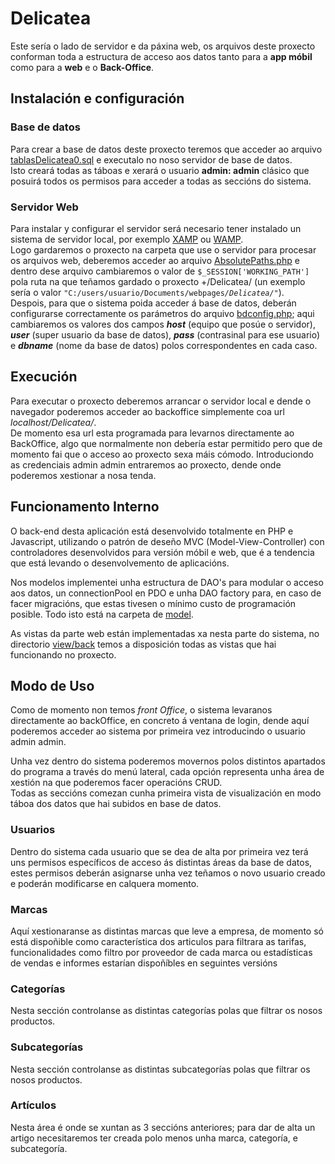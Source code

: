 # Delicatea

Este sería o lado de servidor e da páxina web, os arquivos deste proxecto conforman toda a estructura de acceso aos datos tanto para a __app móbil__ como para a __web__ e o __Back-Office__.

## Instalación e configuración

### Base de datos

Para crear a base de datos deste proxecto teremos que acceder ao arquivo [tablasDelicatea0.sql](./%23ignorant/CreacionBD/tablasDelicatea0.sql) e executalo no noso servidor de base de datos.  
Isto creará todas as táboas e xerará o usuario __admin: admin__ clásico que posuirá todos os permisos para acceder a todas as seccións do sistema.

### Servidor Web

Para instalar y configurar el servidor será necesario tener instalado un sistema de servidor local, por exemplo [XAMP](https://www.apachefriends.org/es/download.html) ou [WAMP](https://sourceforge.net/projects/wampserver/files/).</br>
Logo gardaremos o proxecto na carpeta que use o servidor para procesar os arquivos web, deberemos acceder ao arquivo [AbsolutePaths.php](paths/AbsolutePaths.php) e dentro dese arquivo cambiaremos o valor de ``` $_SESSION['WORKING_PATH'] ``` pola ruta na que teñamos gardado o proxecto +/Delicatea/ (un exemplo sería o valor ```"C:/users/usuario/Documents/webpages```*```/Delicatea/"```*).  
Despois, para que o sistema poida acceder á base de datos, deberán configurarse correctamente os parámetros do arquivo [bdconfig.php](conection/bdconfig.php); aqui cambiaremos os valores dos campos __*host*__ (equipo que posúe o servidor), __*user*__ (super usuario da base de datos),  __*pass*__ (contrasinal para ese usuario) e __*dbname*__ (nome da base de datos) polos correspondentes en cada caso.

## Execución  

Para executar o proxecto deberemos arrancar o servidor local e dende o navegador poderemos acceder ao backoffice simplemente coa url *localhost/Delicatea/*.  
De momento esa url esta programada para levarnos directamente ao BackOffice, algo que normalmente non debería estar permitido pero que de momento fai que o acceso ao proxecto sexa máis cómodo.
Introduciondo as credenciais admin admin entraremos ao proxecto, dende onde poderemos xestionar a nosa tenda.

## Funcionamento Interno

O back-end desta aplicación está desenvolvido totalmente en PHP e Javascript, utilizando o patrón de deseño MVC (Model-View-Controller) con controladores desenvolvidos para versión móbil e web, que é a tendencia que está levando o desenvolvemento de aplicacións.

Nos modelos implementei unha estructura de DAO's para modular o acceso aos datos, un connectionPool en PDO e unha DAO factory para, en caso de facer migracións, que estas tivesen o mínimo custo de programación posible. Todo isto está na carpeta de [model](model/.).

As vistas da parte web están implementadas xa nesta parte do sistema, no directorio [view/back](view/back) temos a disposición todas as vistas que hai funcionando no proxecto.

## Modo de Uso

Como de momento non temos *front Office*, o sistema levaranos directamente ao backOffice, en concreto á ventana de login, dende aquí poderemos acceder ao sistema por primeira vez introducindo o usuario admin admin.

Unha vez dentro do sistema poderemos movernos polos distintos apartados do programa a través do menú lateral, cada opción representa unha área de xestión na que poderemos facer operacións CRUD.  
Todas as seccións comezan cunha primeira vista de visualización en modo táboa dos datos que hai subidos en base de datos.

### Usuarios

Dentro do sistema cada usuario que se dea de alta por primeira vez terá uns permisos específicos de acceso ás distintas áreas da base de datos, estes permisos deberán asignarse unha vez teñamos o novo usuario creado e poderán modificarse en calquera momento.

### Marcas

Aquí xestionaranse as distintas marcas que leve a empresa, de momento só está dispoñible como característica dos articulos para filtrara as tarifas, funcionalidades como filtro por proveedor de cada marca ou estadísticas de vendas e informes estarían dispoñíbles en seguintes versións

### Categorías

Nesta sección controlanse as distintas categorías polas que filtrar os nosos productos.

### Subcategorías

Nesta sección controlanse as distintas subcategorías polas que filtrar os nosos productos.

### Artículos

Nesta área é onde se xuntan as 3 seccións anteriores; para dar de alta un artigo necesitaremos ter creada polo menos unha marca, categoría, e subcategoría.
